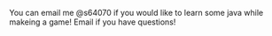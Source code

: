 You can email me @s64070 if you would like to learn some java while makeing a game! Email if you have questions!
